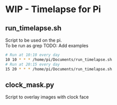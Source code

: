 # WIP - Timelapse for Pi

## run_timelapse.sh
Script to be used on the pi.  
To be run as grep
TODO: Add examples


```bash
# Run at 10:10 every day
10 10 * * * /home/pi/Documents/run_timelapse.sh
# Run at 20:15 every day
15 20 * * * /home/pi/Documents/run_timelapse.sh
```

## clock_mask.py
Script to overlay images with clock face